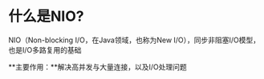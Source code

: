 # 什么是NIO?

NIO（Non-blocking I/O，在Java领域，也称为New I/O），同步非阻塞I/O模型，也是I/O多路复用的基础

**主要作用：**解决高并发与大量连接，以及I/O处理问题



